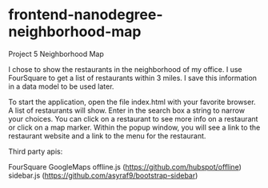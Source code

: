 # frontend-nanodegree-neighborhood-map
Project 5 Neighborhood Map

I chose to show the restaurants in the neighborhood of my office.   I use
FourSquare to get a list of restaurants within 3 miles.  I save this information
in a data model to be used later.   

To start the application, open the file index.html with your favorite
browser.   A list of restaurants will show.   Enter in the search box a
string to narrow your choices.  You can click on a restaurant to see
more info on a restaurant or click on a map marker.   Within the popup
window, you will see a link to the restaurant website and a link to
the menu for the restaurant.

Third party apis:

FourSquare
GoogleMaps
offline.js (https://github.com/hubspot/offline)
sidebar.js (https://github.com/asyraf9/bootstrap-sidebar)
